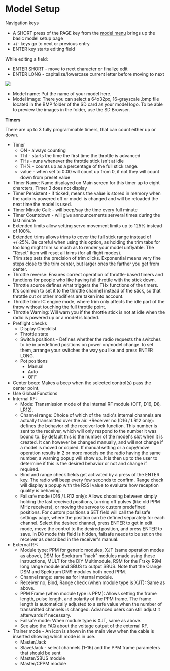 # Model Setup

Navigation keys

* A SHORT press of the PAGE key from the [model menu](./model_menus.md) brings up the basic model setup page
* +/- keys go to next or previous entry
* ENTER key starts editing field

While editing a field:
* ENTER SHORT - move to next character or finalize edit
* ENTER LONG - capitalize/lowercase current letter before moving to next



![](images/model-setup.png)

* Model name: Put the name of your model here.
* Model image: There you can select a 64x32px, 16-grayscale .bmp file located in the BMP folder of the SD card as your model logo. To be able to preview the images in the folder, use the SD Browser.

**Timers** 

There are up to 3 fully programmable timers, that can count either up or down.

* Timer
    * ON - always counting
    * Tht - starts the time the first time the throttle is advanced
    * THs - runs whenever the throttle stick isn't at idle 
    * TH% - counts up as a percentage of the full stick range. 
    * value - when set to 0:00 will count up from 0, if not they will count down from preset value
* Timer Name: Name displayed on Main screen for this timer up to eight charcters, Timer 3 does not display
* Timer Persistent - if ticked, means the value is stored in memory when the radio is powered off or model is changed and will be reloaded the next time the model is used.
* Timer Minute Call: - will beep/say the time every full minute
* Timer Countdown - will give announcements serveral times during the last minute
* Extended limits allow setting servo movement limits up to 125% instead of 100%.
* Extended trims allows trims to cover the full stick range instead of +/-25%. Be careful when using this option, as holding the trim tabs for too long might trim so much as to render your model unflyable. The "Reset" item will reset all trims (for all flight modes).
* Trim step sets the precision of trim clicks. Exponential means very fine steps close to the trim center, but larger ones the farther you get from center.
* Throttle reverse: Ensures correct operation of throttle-based timers and functions for people who like having full throttle with the stick down.
* Throttle source defines what triggers the THx functions of the timers. It's common to set it to the throttle channel instead of the stick, so that throttle cut or other modifiers are taken into account.
* Throttle trim: IC engine mode, where trim only affects the idle part of the throw without touching the full throttle point.
* Throttle Warning: Will warn you if the throttle stick is not at idle when the radio is powered up or a model is loaded.
* Preflight checks
    * Display Checklist
    * Throttle state
    * Switch positions - Defines whether the radio requests the switches to be in predefined positions on power on/model change. to set them, arrange your switches the way you like and press ENTER LONG.
    * Pot positions
        * Manual
        * Auto
        * OFF
* Center beep: Makes a beep when the selected control(s) pass the center point.
* Use Global Functions
* Internal RF:
    * Mode: Transmission mode of the internal RF module (OFF, D16, D8, LR12).
    * Channel range: Choice of which of the radio's internal channels are actually transmitted over the air.
    *Receiver no (D16 / LR12 only): defines the behavior of the receiver lock function. This number is sent to the receiver, which will only respond to the number it was bound to. By default this is the number of the model's slot when it is created. It can however be changed manually, and will not change if a model is moved or copied. If manual setting or a copy/move operation results in 2 or more models on the radio having the same number, a warning popup will show up. It is then up to the user to determine if this is the desired behavior or not and change if required.
    * Bind and range check fields get activated by a press of the ENTER key. The radio will beep every few seconds to confirm. Range check will display a popup with the RSSI value to evaluate how reception quality is behaving.
    * Failsafe mode (D16 / LR12 only): Allows choosing between simply holding the last received positions, turning off pulses (like old PPM MHz receivers), or moving the servos to custom predefined positions. For custom positions a SET field will call the failsafe settings page, where the position can be defined separately for each channel. Select the desired channel, press ENTER to get in edit mode, move the control to the desired position, and press ENTER to save. In D8 mode this field is hidden, failsafe needs to be set on the receiver as described in the receiver's manual.
* External RF:
    * Module type: PPM for generic modules, XJT (same operation modes
      as above), DSM for Spektrum "hack" modules made using these
      instructions, MULT for the DIY Multimodule, R9M for the Frsky
      R9M long range module and SBUS to output SBUS. Note that the
      Orange DSM and Spektrum DM9 modules both need PPM.
    * Channel range: same as for internal module.
    * Receiver no, Bind, Range check (when module type is XJT): Same as above.
    * PPM Frame (when module type is PPM): Allows setting the frame length, pulse length, and polarity of the PPM frame. The frame length is automatically adjusted to a safe value when the number of transmitted channels is changed. Advanced users can still adjust it afterwards if necessary.
    * Failsafe mode: When module type is XJT, same as above.
    * See also the [FAQ](faq.md) about the voltage output of the external RF.
* Trainer mode - An icon is shown in the main view when the cable is inserted showing which mode is in use.
   * Master/Jack
   * Slave/Jack -  select channels (1-16) and the PPM frame parameters that should be sent 
   * Master/SBUS module
   * Master/CPPM module
   
